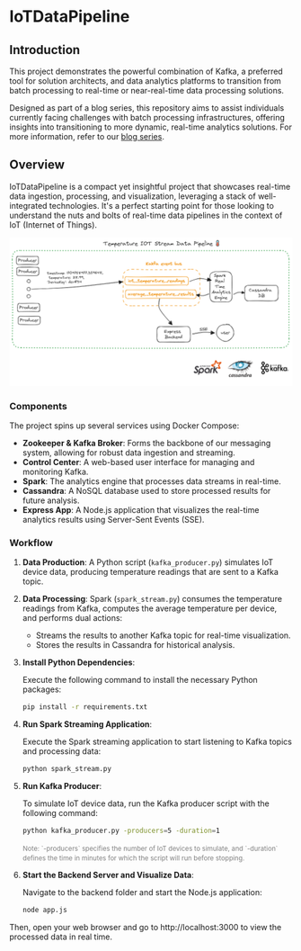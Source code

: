 # IoTDataPipeline

## Introduction

This project demonstrates the powerful combination of Kafka, a preferred tool for solution architects, and data analytics platforms to transition from batch processing to real-time or near-real-time data processing solutions.

Designed as part of a blog series, this repository aims to assist individuals currently facing challenges with batch processing infrastructures, offering insights into transitioning to more dynamic, real-time analytics solutions. For more information, refer to our [blog series](https://www.vairix.com/tech-blog).

## Overview

IoTDataPipeline is a compact yet insightful project that showcases real-time data ingestion, processing, and visualization, leveraging a stack of well-integrated technologies. It's a perfect starting point for those looking to understand the nuts and bolts of real-time data pipelines in the context of IoT (Internet of Things).

![architecture diagram](./architecture.png)

### Components

The project spins up several services using Docker Compose:

- **Zookeeper & Kafka Broker**: Forms the backbone of our messaging system, allowing for robust data ingestion and streaming.
- **Control Center**: A web-based user interface for managing and monitoring Kafka.
- **Spark**: The analytics engine that processes data streams in real-time.
- **Cassandra**: A NoSQL database used to store processed results for future analysis.
- **Express App**: A Node.js application that visualizes the real-time analytics results using Server-Sent Events (SSE).

### Workflow

1. **Data Production**: A Python script (`kafka_producer.py`) simulates IoT device data, producing temperature readings that are sent to a Kafka topic.
2. **Data Processing**: Spark (`spark_stream.py`) consumes the temperature readings from Kafka, computes the average temperature per device, and performs dual actions:
   - Streams the results to another Kafka topic for real-time visualization.
   - Stores the results in Cassandra for historical analysis.
3. **Install Python Dependencies**:

    Execute the following command to install the necessary Python packages:

    ```bash
    pip install -r requirements.txt
    ```

4. **Run Spark Streaming Application**:

    Execute the Spark streaming application to start listening to Kafka topics and processing data:

    ```bash
    python spark_stream.py
    ```

5. **Run Kafka Producer**:

    To simulate IoT device data, run the Kafka producer script with the following command:

    ```bash
    python kafka_producer.py -producers=5 -duration=1
    ```
   
    <small style="color:gray;">
    Note: `-producers` specifies the number of IoT devices to simulate, and `-duration` defines the time in minutes for which the script will run before stopping.
    </small>


6. **Start the Backend Server and Visualize Data**:

    Navigate to the backend folder and start the Node.js application:

    ```bash
    node app.js
    ```

Then, open your web browser and go to http://localhost:3000 to view the processed data in real time.


